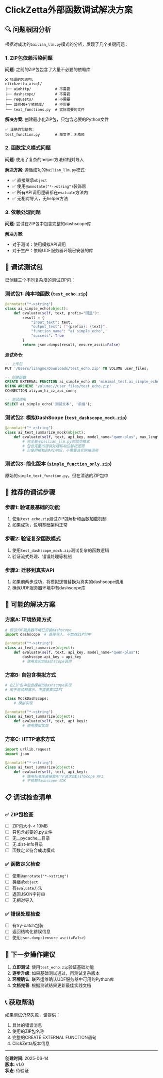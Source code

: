 # ClickZetta外部函数调试解决方案

## 🔍 问题根因分析

根据对成功的`bailian_llm.py`模式的分析，发现了几个关键问题：

### 1. **ZIP包依赖污染问题**
**问题**: 之前的ZIP包包含了大量不必要的依赖库
```
❌ 错误的包结构:
clickzetta_aisql/
├── aiohttp/           # 不需要
├── dashscope/         # 不需要  
├── requests/          # 不需要
├── 其他40+个依赖库/     # 不需要
└── text_functions.py  # 实际需要的文件
```

**解决方案**: 创建最小化ZIP包，只包含必要的Python文件
```
✅ 正确的包结构:
test_function.py       # 单文件，无依赖
```

### 2. **函数定义模式问题**
**问题**: 使用了复杂的helper方法和相对导入

**解决方案**: 遵循成功的`bailian_llm.py`模式:
- ✅ 直接继承`object`
- ✅ 使用`@annotate("*->string")`装饰器
- ✅ 所有API调用逻辑都在`evaluate`方法内
- ✅ 无相对导入，无helper方法

### 3. **依赖处理问题**
**问题**: 尝试在ZIP包中包含完整的dashscope库

**解决方案**: 
- 对于测试：使用模拟API调用
- 对于生产：依赖UDF服务器环境已安装的库

## 🧪 调试测试包

已创建三个不同复杂度的测试ZIP包：

### 测试包1: 纯本地函数 (`test_echo.zip`)
```python
@annotate("*->string")
class ai_simple_echo(object):
    def evaluate(self, text, prefix="回显"):
        result = {
            "input_text": text,
            "output_text": f"{prefix}: {text}",
            "function_name": "ai_simple_echo",
            "success": True
        }
        return json.dumps(result, ensure_ascii=False)
```

**测试命令**:
```sql
-- 上传包
PUT '/Users/liangmo/Downloads/test_echo.zip' TO VOLUME user_files;

-- 创建函数
CREATE EXTERNAL FUNCTION ai_simple_echo AS 'minimal_test.ai_simple_echo' 
USING ARCHIVE 'volume://user_files/test_echo.zip' 
CONNECTION aliyun_hz_cz_api_conn;

-- 测试调用
SELECT ai_simple_echo('测试文本', '前缀');
```

### 测试包2: 模拟DashScope (`test_dashscope_mock.zip`)
```python
@annotate("*->string")
class ai_text_summarize_mock(object):
    def evaluate(self, text, api_key, model_name="qwen-plus", max_length=200):
        # 完全基于bailian_llm.py的成功模式
        # 包含完整的错误处理和响应解析逻辑
        # 但使用模拟的API响应，不需要真实网络调用
```

### 测试包3: 简化版本 (`simple_function_only.zip`)
原始的`simple_text_function.py`，但在清洁的ZIP包中

## 🎯 推荐的调试步骤

### 步骤1: 验证最基础的功能
1. 使用`test_echo.zip`测试ZIP包解析和函数加载机制
2. 如果成功，说明基础架构正常

### 步骤2: 验证复杂函数模式
1. 使用`test_dashscope_mock.zip`测试复杂的函数逻辑
2. 验证流式处理、错误处理等机制

### 步骤3: 迁移到真实API
1. 如果前两步成功，将模拟逻辑替换为真实的dashscope调用
2. 确保UDF服务器环境中有dashscope库

## 🔧 可能的解决方案

### 方案A: 环境依赖方式
```python
# 假设UDF服务器环境已安装dashscope
import dashscope  # 直接导入，不放在ZIP包中

@annotate("*->string")
class ai_text_summarize(object):
    def evaluate(self, text, api_key, model_name="qwen-plus"):
        dashscope.api_key = api_key
        # 使用真实的dashscope调用
```

### 方案B: 自包含模拟方式
```python
# 在ZIP包中包含模拟的dashscope实现
# 用于测试和演示，不需要真实API

class MockDashScope:
    # 模拟实现
    
@annotate("*->string")
class ai_text_summarize(object):
    def evaluate(self, text, api_key):
        # 使用模拟实现
```

### 方案C: HTTP请求方式
```python
import urllib.request
import json

@annotate("*->string") 
class ai_text_summarize(object):
    def evaluate(self, text, api_key):
        # 使用标准库直接发HTTP请求到DashScope API
        # 不依赖dashscope SDK
```

## 📋 调试检查清单

### ✅ ZIP包检查
- [ ] ZIP包大小 < 10MB
- [ ] 只包含必要的.py文件
- [ ] 无__pycache__目录
- [ ] 无.dist-info目录
- [ ] 函数定义符合成功模式

### ✅ 函数定义检查
- [ ] 使用`@annotate("*->string")`
- [ ] 类继承`object`
- [ ] 有`evaluate`方法
- [ ] 返回JSON字符串
- [ ] 无相对导入

### ✅ 错误处理检查
- [ ] 有try-catch包装
- [ ] 返回结构化错误信息
- [ ] 使用`json.dumps(ensure_ascii=False)`

## 🚀 下一步操作建议

1. **立即测试**: 使用`test_echo.zip`验证基础功能
2. **逐步升级**: 如果基础测试通过，再测试复杂版本
3. **环境确认**: 联系运维确认UDF服务器中可用的Python库
4. **文档完善**: 根据测试结果更新最佳实践文档

## 📞 获取帮助

如果测试仍然失败，请提供：
1. 具体的错误消息
2. 使用的ZIP包名称
3. 完整的CREATE EXTERNAL FUNCTION语句
4. ClickZetta版本信息

---
**创建时间**: 2025-06-14  
**版本**: v1.0  
**状态**: 待验证